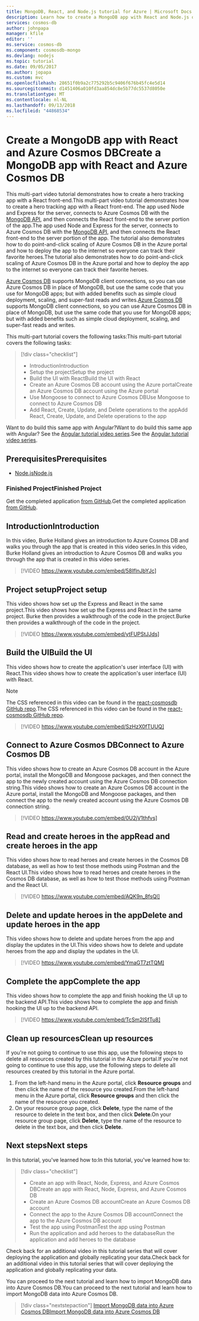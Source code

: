 ```yaml
---
title: MongoDB, React, and Node.js tutorial for Azure | Microsoft Docs
description: Learn how to create a MongoDB app with React and Node.js on Azure Cosmos DB using the exact same APIs you use for MongoDB with this video based tutorial series.
services: cosmos-db
author: johnpapa
manager: kfile
editor: ''
ms.service: cosmos-db
ms.component: cosmosdb-mongo
ms.devlang: nodejs
ms.topic: tutorial
ms.date: 09/05/2017
ms.author: jopapa
ms.custom: mvc
ms.openlocfilehash: 28651f0b9a2c775292b5c9406f676b45fc4e5d14
ms.sourcegitcommit: d1451406a010fd3aa854dc8e5b77dc5537d8050e
ms.translationtype: MT
ms.contentlocale: nl-NL
ms.lasthandoff: 09/13/2018
ms.locfileid: "44868534"
---
```

# <a name="create-a-mongodb-app-with-react-and-azure-cosmos-db"></a><span data-ttu-id="1beb8-103">Create a MongoDB app with React and Azure Cosmos DB</span><span class="sxs-lookup"><span data-stu-id="1beb8-103">Create a MongoDB app with React and Azure Cosmos DB</span></span>  

<span data-ttu-id="1beb8-104">This multi-part video tutorial demonstrates how to create a hero tracking app with a React front-end.</span><span class="sxs-lookup"><span data-stu-id="1beb8-104">This multi-part video tutorial demonstrates how to create a hero tracking app with a React front-end.</span></span> <span data-ttu-id="1beb8-105">The app used Node and Express for the server, connects to Azure Cosmos DB with the [MongoDB API](mongodb-introduction.md), and then connects the React front-end to the server portion of the app.</span><span class="sxs-lookup"><span data-stu-id="1beb8-105">The app used Node and Express for the server, connects to Azure Cosmos DB with the [MongoDB API](mongodb-introduction.md), and then connects the React front-end to the server portion of the app.</span></span> <span data-ttu-id="1beb8-106">The tutorial also demonstrates how to do point-and-click scaling of Azure Cosmos DB in the Azure portal and how to deploy the app to the internet so everyone can track their favorite heroes.</span><span class="sxs-lookup"><span data-stu-id="1beb8-106">The tutorial also demonstrates how to do point-and-click scaling of Azure Cosmos DB in the Azure portal and how to deploy the app to the internet so everyone can track their favorite heroes.</span></span> 

<span data-ttu-id="1beb8-107">[Azure Cosmos DB](https://azure.microsoft.com/services/cosmos-db/) supports MongoDB client connections, so you can use Azure Cosmos DB in place of MongoDB, but use the same code that you use for MongoDB apps; but with added benefits such as simple cloud deployment, scaling, and super-fast reads and writes.</span><span class="sxs-lookup"><span data-stu-id="1beb8-107">[Azure Cosmos DB](https://azure.microsoft.com/services/cosmos-db/) supports MongoDB client connections, so you can use Azure Cosmos DB in place of MongoDB, but use the same code that you use for MongoDB apps; but with added benefits such as simple cloud deployment, scaling, and super-fast reads and writes.</span></span>  

<span data-ttu-id="1beb8-108">This multi-part tutorial covers the following tasks:</span><span class="sxs-lookup"><span data-stu-id="1beb8-108">This multi-part tutorial covers the following tasks:</span></span>

> [!div class="checklist"]
> * <span data-ttu-id="1beb8-109">Introduction</span><span class="sxs-lookup"><span data-stu-id="1beb8-109">Introduction</span></span>
> * <span data-ttu-id="1beb8-110">Setup the project</span><span class="sxs-lookup"><span data-stu-id="1beb8-110">Setup the project</span></span>
> * <span data-ttu-id="1beb8-111">Build the UI with React</span><span class="sxs-lookup"><span data-stu-id="1beb8-111">Build the UI with React</span></span>
> * <span data-ttu-id="1beb8-112">Create an Azure Cosmos DB account using the Azure portal</span><span class="sxs-lookup"><span data-stu-id="1beb8-112">Create an Azure Cosmos DB account using the Azure portal</span></span>
> * <span data-ttu-id="1beb8-113">Use Mongoose to connect to Azure Cosmos DB</span><span class="sxs-lookup"><span data-stu-id="1beb8-113">Use Mongoose to connect to Azure Cosmos DB</span></span>
> * <span data-ttu-id="1beb8-114">Add React, Create, Update, and Delete operations to the app</span><span class="sxs-lookup"><span data-stu-id="1beb8-114">Add React, Create, Update, and Delete operations to the app</span></span>

<span data-ttu-id="1beb8-115">Want to do build this same app with Angular?</span><span class="sxs-lookup"><span data-stu-id="1beb8-115">Want to do build this same app with Angular?</span></span> <span data-ttu-id="1beb8-116">See the [Angular tutorial video series](tutorial-develop-mongodb-nodejs.md).</span><span class="sxs-lookup"><span data-stu-id="1beb8-116">See the [Angular tutorial video series](tutorial-develop-mongodb-nodejs.md).</span></span>

## <a name="prerequisites"></a><span data-ttu-id="1beb8-117">Prerequisites</span><span class="sxs-lookup"><span data-stu-id="1beb8-117">Prerequisites</span></span>
* [<span data-ttu-id="1beb8-118">Node.js</span><span class="sxs-lookup"><span data-stu-id="1beb8-118">Node.js</span></span>](https://www.nodejs.org)

### <a name="finished-project"></a><span data-ttu-id="1beb8-119">Finished Project</span><span class="sxs-lookup"><span data-stu-id="1beb8-119">Finished Project</span></span>
<span data-ttu-id="1beb8-120">Get the completed application [from GitHub](https://github.com/Azure-Samples/react-cosmosdb).</span><span class="sxs-lookup"><span data-stu-id="1beb8-120">Get the completed application [from GitHub](https://github.com/Azure-Samples/react-cosmosdb).</span></span>

## <a name="introduction"></a><span data-ttu-id="1beb8-121">Introduction</span><span class="sxs-lookup"><span data-stu-id="1beb8-121">Introduction</span></span> 

<span data-ttu-id="1beb8-122">In this video, Burke Holland gives an introduction to Azure Cosmos DB and walks you through the app that is created in this video series.</span><span class="sxs-lookup"><span data-stu-id="1beb8-122">In this video, Burke Holland gives an introduction to Azure Cosmos DB and walks you through the app that is created in this video series.</span></span> 

> [!VIDEO https://www.youtube.com/embed/58IflnJbYJc]

## <a name="project-setup"></a><span data-ttu-id="1beb8-123">Project setup</span><span class="sxs-lookup"><span data-stu-id="1beb8-123">Project setup</span></span>

<span data-ttu-id="1beb8-124">This video shows how set up the Express and React in the same project.</span><span class="sxs-lookup"><span data-stu-id="1beb8-124">This video shows how set up the Express and React in the same project.</span></span> <span data-ttu-id="1beb8-125">Burke then provides a walkthrough of the code in the project.</span><span class="sxs-lookup"><span data-stu-id="1beb8-125">Burke then provides a walkthrough of the code in the project.</span></span>

> [!VIDEO https://www.youtube.com/embed/ytFUPStJJds]

## <a name="build-the-ui"></a><span data-ttu-id="1beb8-126">Build the UI</span><span class="sxs-lookup"><span data-stu-id="1beb8-126">Build the UI</span></span>

<span data-ttu-id="1beb8-127">This video shows how to create the application's user interface (UI) with React.</span><span class="sxs-lookup"><span data-stu-id="1beb8-127">This video shows how to create the application's user interface (UI) with React.</span></span> 

> [!NOTE]
> <span data-ttu-id="1beb8-128">The CSS referenced in this video can be found in the [react-cosmosdb GitHub repo](https://github.com/Azure-Samples/react-cosmosdb/blob/master/src/index.css).</span><span class="sxs-lookup"><span data-stu-id="1beb8-128">The CSS referenced in this video can be found in the [react-cosmosdb GitHub repo](https://github.com/Azure-Samples/react-cosmosdb/blob/master/src/index.css).</span></span>

> [!VIDEO https://www.youtube.com/embed/SzHzX0fTUUQ]

## <a name="connect-to-azure-cosmos-db"></a><span data-ttu-id="1beb8-129">Connect to Azure Cosmos DB</span><span class="sxs-lookup"><span data-stu-id="1beb8-129">Connect to Azure Cosmos DB</span></span>

<span data-ttu-id="1beb8-130">This video shows how to create an Azure Cosmos DB account in the Azure portal, install the MongoDB and Mongoose packages, and then connect the app to the newly created account using the Azure Cosmos DB connection string.</span><span class="sxs-lookup"><span data-stu-id="1beb8-130">This video shows how to create an Azure Cosmos DB account in the Azure portal, install the MongoDB and Mongoose packages, and then connect the app to the newly created account using the Azure Cosmos DB connection string.</span></span> 

> [!VIDEO https://www.youtube.com/embed/0U2jV1thfvs]

## <a name="read-and-create-heroes-in-the-app"></a><span data-ttu-id="1beb8-131">Read and create heroes in the app</span><span class="sxs-lookup"><span data-stu-id="1beb8-131">Read and create heroes in the app</span></span>

<span data-ttu-id="1beb8-132">This video shows how to read heroes and create heroes in the Cosmos DB database, as well as how to test those methods using Postman and the React UI.</span><span class="sxs-lookup"><span data-stu-id="1beb8-132">This video shows how to read heroes and create heroes in the Cosmos DB database, as well as how to test those methods using Postman and the React UI.</span></span> 

> [!VIDEO https://www.youtube.com/embed/AQK9n_8fsQI] 

## <a name="delete-and-update-heroes-in-the-app"></a><span data-ttu-id="1beb8-133">Delete and update heroes in the app</span><span class="sxs-lookup"><span data-stu-id="1beb8-133">Delete and update heroes in the app</span></span>

<span data-ttu-id="1beb8-134">This video shows how to delete and update heroes from the app and display the updates in the UI.</span><span class="sxs-lookup"><span data-stu-id="1beb8-134">This video shows how to delete and update heroes from the app and display the updates in the UI.</span></span> 

> [!VIDEO https://www.youtube.com/embed/YmaGT7ztTQM] 

## <a name="complete-the-app"></a><span data-ttu-id="1beb8-135">Complete the app</span><span class="sxs-lookup"><span data-stu-id="1beb8-135">Complete the app</span></span>

<span data-ttu-id="1beb8-136">This video shows how to complete the app and finish hooking the UI up to the backend API.</span><span class="sxs-lookup"><span data-stu-id="1beb8-136">This video shows how to complete the app and finish hooking the UI up to the backend API.</span></span> 

> [!VIDEO https://www.youtube.com/embed/TcSm2ISfTu8]

## <a name="clean-up-resources"></a><span data-ttu-id="1beb8-137">Clean up resources</span><span class="sxs-lookup"><span data-stu-id="1beb8-137">Clean up resources</span></span>

<span data-ttu-id="1beb8-138">If you're not going to continue to use this app, use the following steps to delete all resources created by this tutorial in the Azure portal.</span><span class="sxs-lookup"><span data-stu-id="1beb8-138">If you're not going to continue to use this app, use the following steps to delete all resources created by this tutorial in the Azure portal.</span></span> 

1. <span data-ttu-id="1beb8-139">From the left-hand menu in the Azure portal, click **Resource groups** and then click the name of the resource you created.</span><span class="sxs-lookup"><span data-stu-id="1beb8-139">From the left-hand menu in the Azure portal, click **Resource groups** and then click the name of the resource you created.</span></span> 
2. <span data-ttu-id="1beb8-140">On your resource group page, click **Delete**, type the name of the resource to delete in the text box, and then click **Delete**.</span><span class="sxs-lookup"><span data-stu-id="1beb8-140">On your resource group page, click **Delete**, type the name of the resource to delete in the text box, and then click **Delete**.</span></span>

## <a name="next-steps"></a><span data-ttu-id="1beb8-141">Next steps</span><span class="sxs-lookup"><span data-stu-id="1beb8-141">Next steps</span></span>

<span data-ttu-id="1beb8-142">In this tutorial, you've learned how to:</span><span class="sxs-lookup"><span data-stu-id="1beb8-142">In this tutorial, you've learned how to:</span></span>

> [!div class="checklist"]
> * <span data-ttu-id="1beb8-143">Create an app with React, Node, Express, and Azure Cosmos DB</span><span class="sxs-lookup"><span data-stu-id="1beb8-143">Create an app with React, Node, Express, and Azure Cosmos DB</span></span> 
> * <span data-ttu-id="1beb8-144">Create an Azure Cosmos DB account</span><span class="sxs-lookup"><span data-stu-id="1beb8-144">Create an Azure Cosmos DB account</span></span>
> * <span data-ttu-id="1beb8-145">Connect the app to the Azure Cosmos DB account</span><span class="sxs-lookup"><span data-stu-id="1beb8-145">Connect the app to the Azure Cosmos DB account</span></span>
> * <span data-ttu-id="1beb8-146">Test the app using Postman</span><span class="sxs-lookup"><span data-stu-id="1beb8-146">Test the app using Postman</span></span>
> * <span data-ttu-id="1beb8-147">Run the application and add heroes to the database</span><span class="sxs-lookup"><span data-stu-id="1beb8-147">Run the application and add heroes to the database</span></span>

<span data-ttu-id="1beb8-148">Check back for an additional video in this tutorial series that will cover deploying the application and globally replicating your data.</span><span class="sxs-lookup"><span data-stu-id="1beb8-148">Check back for an additional video in this tutorial series that will cover deploying the application and globally replicating your data.</span></span>

<span data-ttu-id="1beb8-149">You can proceed to the next tutorial and learn how to import MongoDB data into Azure Cosmos DB.</span><span class="sxs-lookup"><span data-stu-id="1beb8-149">You can proceed to the next tutorial and learn how to import MongoDB data into Azure Cosmos DB.</span></span>  

> [!div class="nextstepaction"]
> [<span data-ttu-id="1beb8-150">Import MongoDB data into Azure Cosmos DB</span><span class="sxs-lookup"><span data-stu-id="1beb8-150">Import MongoDB data into Azure Cosmos DB</span></span>](mongodb-migrate.md)
 
